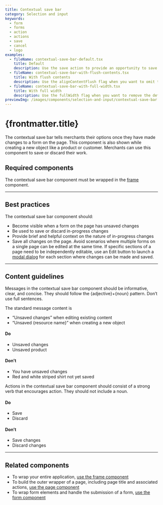```yaml
---
title: Contextual save bar
category: Selection and input
keywords:
  - form
  - forms
  - action
  - actions
  - save
  - cancel
  - logo
examples:
  - fileName: contextual-save-bar-default.tsx
    title: Default
    description: Use the save action to provide an opportunity to save changes. Use the discard action to allow merchants the option to discard their changes. Use the message to provide helpful context on the nature of those changes.
  - fileName: contextual-save-bar-with-flush-contents.tsx
    title: With flush contents
    description: Use the alignContentFlush flag when you want to omit the logo from the contextual save bar and repurpose that space to extend the message contents fully to the left side of the container.
  - fileName: contextual-save-bar-with-full-width.tsx
    title: With full width
    description: Use the fullWidth flag when you want to remove the default max-width set on the contextual save bar.
previewImg: /images/components/selection-and-input/contextual-save-bar.png
---
```


# {frontmatter.title}

<Lede>

The contextual save bar tells merchants their options once they have made changes to a form on the page. This component is also shown while creating a new object like a product or customer. Merchants can use this component to save or discard their work.

</Lede>

<Examples />

<Props componentName={frontmatter.title} />

## Required components

The contextual save bar component must be wrapped in the [frame](https://polaris.shopify.com/components/frame) component.

---

## Best practices

The contextual save bar component should:

- Become visible when a form on the page has unsaved changes
- Be used to save or discard in-progress changes
- Provide brief and helpful context on the nature of in-progress changes
- Save all changes on the page. Avoid scenarios where multiple forms on a single page can be edited at the same time. If specific sections of a page need to be independently editable, use an Edit button to launch a [modal dialog](https://polaris.shopify.com/components/overlays/modal) for each section where changes can be made and saved.

---

## Content guidelines

Messages in the contextual save bar component should be informative, clear, and concise. They should follow the \{adjective}+\{noun} pattern. Don’t use full sentences.

The standard message content is

- “Unsaved changes” when editing existing content
- “Unsaved \{resource name}” when creating a new object

<DoDont>

#### Do

- Unsaved changes
- Unsaved product

#### Don’t

- You have unsaved changes
- Red and white striped shirt not yet saved

</DoDont>

Actions in the contextual save bar component should consist of a strong verb that encourages action. They should not include a noun.

<DoDont>

#### Do

- Save
- Discard

#### Don’t

- Save changes
- Discard changes

</DoDont>

---

## Related components

- To wrap your entire application, [use the frame component](https://polaris.shopify.com/components/frame)
- To build the outer wrapper of a page, including page title and associated actions, [use the page component](https://polaris.shopify.com/components/layout-and-structure/page)
- To wrap form elements and handle the submission of a form, [use the form component](https://polaris.shopify.com/components/form)
